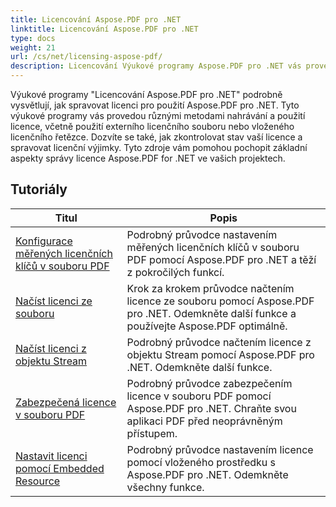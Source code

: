 ```yaml
---
title: Licencování Aspose.PDF pro .NET
linktitle: Licencování Aspose.PDF pro .NET
type: docs
weight: 21
url: /cs/net/licensing-aspose-pdf/
description: Licencování Výukové programy Aspose.PDF pro .NET vás provedou správou licence k použití Aspose.PDF pro .NET, včetně načtení a použití licence.
---
```

Výukové programy "Licencování Aspose.PDF pro .NET" podrobně vysvětlují, jak spravovat licenci pro použití Aspose.PDF pro .NET. Tyto výukové programy vás provedou různými metodami nahrávání a použití licence, včetně použití externího licenčního souboru nebo vloženého licenčního řetězce. Dozvíte se také, jak zkontrolovat stav vaší licence a spravovat licenční výjimky. Tyto zdroje vám pomohou pochopit základní aspekty správy licence Aspose.PDF for .NET ve vašich projektech.

## Tutoriály
| Titul | Popis |
| --- | --- | 
| [Konfigurace měřených licenčních klíčů v souboru PDF](./configure-metered-license/) | Podrobný průvodce nastavením měřených licenčních klíčů v souboru PDF pomocí Aspose.PDF pro .NET a těží z pokročilých funkcí. |  
| [Načíst licenci ze souboru](./load-license-from-file/) | Krok za krokem průvodce načtením licence ze souboru pomocí Aspose.PDF pro .NET. Odemkněte další funkce a používejte Aspose.PDF optimálně. |  
| [Načíst licenci z objektu Stream](./load-license-from-stream-object/) | Podrobný průvodce načtením licence z objektu Stream pomocí Aspose.PDF pro .NET. Odemkněte další funkce. |  
| [Zabezpečená licence v souboru PDF](./secure-license/) | Podrobný průvodce zabezpečením licence v souboru PDF pomocí Aspose.PDF pro .NET. Chraňte svou aplikaci PDF před neoprávněným přístupem. |  
| [Nastavit licenci pomocí Embedded Resource](./set-license-using-embedded-resource/) | Podrobný průvodce nastavením licence pomocí vloženého prostředku s Aspose.PDF pro .NET. Odemkněte všechny funkce. |  